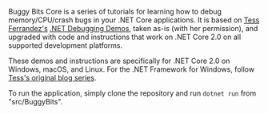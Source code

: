 Buggy Bits Core is a series of tutorials for learning how to debug memory/CPU/crash bugs in your .NET Core applications. It is based on [Tess Ferrandez's](https://twitter.com/TessFerrandez) [.NET Debugging Demos](https://blogs.msdn.microsoft.com/tess/2008/02/04/net-debugging-demos-information-and-setup-instructions/), taken as-is (with her permission), and upgraded with code and instructions that work on .NET Core 2.0 on all supported development platforms.

These demos and instructions are specifically for .NET Core 2.0 on Windows, macOS, and Linux. For the .NET Framework for Windows, follow [Tess's original blog series](https://blogs.msdn.microsoft.com/tess/2008/02/04/net-debugging-demos-information-and-setup-instructions/).

To run the application, simply clone the repository and run `dotnet run` from "src/BuggyBits".
